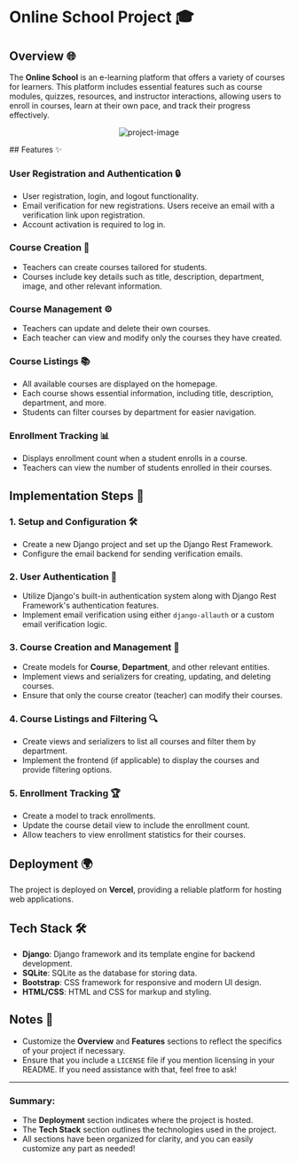 # Online School Project 🎓

## Overview 🌐

The **Online School** is an e-learning platform that offers a variety of courses for learners. This platform includes essential features such as course modules, quizzes, resources, and instructor interactions, allowing users to enroll in courses, learn at their own pace, and track their progress effectively.
<p align="center"><img src="https://ibb.co.com/D7fb5g6" alt="project-image"></p>
## Features ✨

### User Registration and Authentication 🔒
- User registration, login, and logout functionality.
- Email verification for new registrations. Users receive an email with a verification link upon registration.
- Account activation is required to log in.

### Course Creation 📝
- Teachers can create courses tailored for students.
- Courses include key details such as title, description, department, image, and other relevant information.

### Course Management ⚙️
- Teachers can update and delete their own courses.
- Each teacher can view and modify only the courses they have created.

### Course Listings 📚
- All available courses are displayed on the homepage.
- Each course shows essential information, including title, description, department, and more.
- Students can filter courses by department for easier navigation.

### Enrollment Tracking 📊
- Displays enrollment count when a student enrolls in a course.
- Teachers can view the number of students enrolled in their courses.

## Implementation Steps 🚀

### 1. Setup and Configuration 🛠️
- Create a new Django project and set up the Django Rest Framework.
- Configure the email backend for sending verification emails.

### 2. User Authentication 🔑
- Utilize Django's built-in authentication system along with Django Rest Framework's authentication features.
- Implement email verification using either `django-allauth` or a custom email verification logic.

### 3. Course Creation and Management 📖
- Create models for **Course**, **Department**, and other relevant entities.
- Implement views and serializers for creating, updating, and deleting courses.
- Ensure that only the course creator (teacher) can modify their courses.

### 4. Course Listings and Filtering 🔍
- Create views and serializers to list all courses and filter them by department.
- Implement the frontend (if applicable) to display the courses and provide filtering options.

### 5. Enrollment Tracking 🏆
- Create a model to track enrollments.
- Update the course detail view to include the enrollment count.
- Allow teachers to view enrollment statistics for their courses.

## Deployment 🌍
The project is deployed on **Vercel**, providing a reliable platform for hosting web applications.

## Tech Stack 🛠️
- **Django**: Django framework and its template engine for backend development.
- **SQLite**: SQLite as the database for storing data.
- **Bootstrap**: CSS framework for responsive and modern UI design.
- **HTML/CSS**: HTML and CSS for markup and styling.

## Notes 📝
- Customize the **Overview** and **Features** sections to reflect the specifics of your project if necessary.
- Ensure that you include a `LICENSE` file if you mention licensing in your README. If you need assistance with that, feel free to ask!

---


### Summary:
- The **Deployment** section indicates where the project is hosted.
- The **Tech Stack** section outlines the technologies used in the project.
- All sections have been organized for clarity, and you can easily customize any part as needed!
